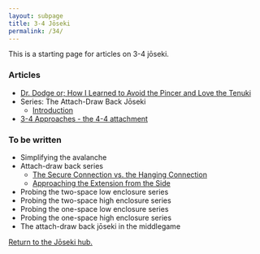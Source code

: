 ```yaml
---
layout: subpage
title: 3-4 Jōseki
permalink: /34/
---
```


This is a starting page for articles on 3-4 jōseki.

### Articles

* [Dr. Dodge or; How I Learned to Avoid the Pincer and Love the Tenuki](/joseki/34/2021/07/09/34-pincer-avoid/)
* Series: The Attach-Draw Back Jōseki
    * [Introduction](/joseki/34/2021/07/20/34-attach-drawback-1-intro/)
* [3-4 Approaches - the 4-4 attachment](/joseki/34/2021/08/03/44-attach/)

### To be written

* Simplifying the avalanche
* Attach-draw back series
    * [The Secure Connection vs. the Hanging Connection](/34/)
    * [Approaching the Extension from the Side](/34/)
* Probing the two-space low enclosure series
* Probing the two-space high enclosure series
* Probing the one-space low enclosure series
* Probing the one-space high enclosure series
* The attach-draw back jōseki in the middlegame

[Return to the Jōseki hub.](/joseki/)